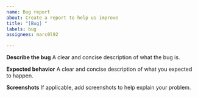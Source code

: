 ```yaml
---
name: Bug report
about: Create a report to help us improve
title: "[Bug] "
labels: bug
assignees: marc0l92

---
```


**Describe the bug**
A clear and concise description of what the bug is.

**Expected behavior**
A clear and concise description of what you expected to happen.

**Screenshots**
If applicable, add screenshots to help explain your problem.
